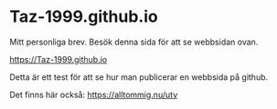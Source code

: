 # Taz-1999.github.io
Mitt personliga brev. Besök denna sida för att se webbsidan ovan.

https://Taz-1999.github.io 

Detta är ett test för att se hur man publicerar en webbsida på github.

Det finns här också: https://alltommig.nu/utv
